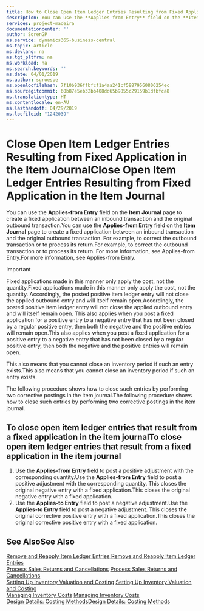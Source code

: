 ```yaml
---
title: How to Close Open Item Ledger Entries Resulting from Fixed Application in the Item Journal | Microsoft Docs
description: You can use the **Applies-from Entry** field on the **Item Journal** page to create a fixed application between an inbound transaction and the original outbound transaction. For example, to correct the outbound transaction or to process its return.
services: project-madeira
documentationcenter: ''
author: SorenGP
ms.service: dynamics365-business-central
ms.topic: article
ms.devlang: na
ms.tgt_pltfrm: na
ms.workload: na
ms.search.keywords: ''
ms.date: 04/01/2019
ms.author: sgroespe
ms.openlocfilehash: 7f10b936ffbfcf1a4aa241cf58879560806254ec
ms.sourcegitcommit: 60b87e5eb32bb408dd65b9855c29159b1dfbfca8
ms.translationtype: HT
ms.contentlocale: en-AU
ms.lasthandoff: 04/29/2019
ms.locfileid: "1242039"
---
```

# <a name="close-open-item-ledger-entries-resulting-from-fixed-application-in-the-item-journal"></a><span data-ttu-id="285fb-104">Close Open Item Ledger Entries Resulting from Fixed Application in the Item Journal</span><span class="sxs-lookup"><span data-stu-id="285fb-104">Close Open Item Ledger Entries Resulting from Fixed Application in the Item Journal</span></span>
<span data-ttu-id="285fb-105">You can use the **Applies-from Entry** field on the **Item Journal** page to create a fixed application between an inbound transaction and the original outbound transaction.</span><span class="sxs-lookup"><span data-stu-id="285fb-105">You can use the **Applies-from Entry** field on the **Item Journal** page to create a fixed application between an inbound transaction and the original outbound transaction.</span></span> <span data-ttu-id="285fb-106">For example, to correct the outbound transaction or to process its return.</span><span class="sxs-lookup"><span data-stu-id="285fb-106">For example, to correct the outbound transaction or to process its return.</span></span> <span data-ttu-id="285fb-107">For more information, see Applies-from Entry.</span><span class="sxs-lookup"><span data-stu-id="285fb-107">For more information, see Applies-from Entry.</span></span>  

> [!IMPORTANT]  
>  <span data-ttu-id="285fb-108">Fixed applications made in this manner only apply the cost, not the quantity.</span><span class="sxs-lookup"><span data-stu-id="285fb-108">Fixed applications made in this manner only apply the cost, not the quantity.</span></span> <span data-ttu-id="285fb-109">Accordingly, the posted positive item ledger entry will not close the applied outbound entry and will itself remain open.</span><span class="sxs-lookup"><span data-stu-id="285fb-109">Accordingly, the posted positive item ledger entry will not close the applied outbound entry and will itself remain open.</span></span> <span data-ttu-id="285fb-110">This also applies when you post a fixed application for a positive entry to a negative entry that has not been closed by a regular positive entry, then both the negative and the positive entries will remain open.</span><span class="sxs-lookup"><span data-stu-id="285fb-110">This also applies when you post a fixed application for a positive entry to a negative entry that has not been closed by a regular positive entry, then both the negative and the positive entries will remain open.</span></span>  
>   
>  <span data-ttu-id="285fb-111">This also means that you cannot close an inventory period if such an entry exists.</span><span class="sxs-lookup"><span data-stu-id="285fb-111">This also means that you cannot close an inventory period if such an entry exists.</span></span>  

<span data-ttu-id="285fb-112">The following procedure shows how to close such entries by performing two corrective postings in the item journal.</span><span class="sxs-lookup"><span data-stu-id="285fb-112">The following procedure shows how to close such entries by performing two corrective postings in the item journal.</span></span>  

## <a name="to-close-open-item-ledger-entries-that-result-from-a-fixed-application-in-the-item-journal"></a><span data-ttu-id="285fb-113">To close open item ledger entries that result from a fixed application in the item journal</span><span class="sxs-lookup"><span data-stu-id="285fb-113">To close open item ledger entries that result from a fixed application in the item journal</span></span>  

1.  <span data-ttu-id="285fb-114">Use the **Applies-from Entry** field to post a positive adjustment with the corresponding quantity.</span><span class="sxs-lookup"><span data-stu-id="285fb-114">Use the **Applies-from Entry** field to post a positive adjustment with the corresponding quantity.</span></span> <span data-ttu-id="285fb-115">This closes the original negative entry with a fixed application.</span><span class="sxs-lookup"><span data-stu-id="285fb-115">This closes the original negative entry with a fixed application.</span></span>  
2.  <span data-ttu-id="285fb-116">Use the **Applies-to Entry** field to post a negative adjustment.</span><span class="sxs-lookup"><span data-stu-id="285fb-116">Use the **Applies-to Entry** field to post a negative adjustment.</span></span> <span data-ttu-id="285fb-117">This closes the original corrective positive entry with a fixed application.</span><span class="sxs-lookup"><span data-stu-id="285fb-117">This closes the original corrective positive entry with a fixed application.</span></span>  

## <a name="see-also"></a><span data-ttu-id="285fb-118">See Also</span><span class="sxs-lookup"><span data-stu-id="285fb-118">See Also</span></span>  
[<span data-ttu-id="285fb-119"> Remove and Reapply Item Ledger Entries</span><span class="sxs-lookup"><span data-stu-id="285fb-119"> Remove and Reapply Item Ledger Entries</span></span>](finance-how-to-remove-and-reapply-item-entries.md)  
 <span data-ttu-id="285fb-120">[Process Sales Returns and Cancellations](sales-how-process-sales-returns-cancellations.md) </span><span class="sxs-lookup"><span data-stu-id="285fb-120">[Process Sales Returns and Cancellations](sales-how-process-sales-returns-cancellations.md) </span></span>  
 <span data-ttu-id="285fb-121">[Setting Up Inventory Valuation and Costing](finance-set-up-inventory-valuation-and-costing.md) </span><span class="sxs-lookup"><span data-stu-id="285fb-121">[Setting Up Inventory Valuation and Costing](finance-set-up-inventory-valuation-and-costing.md) </span></span>  
 <span data-ttu-id="285fb-122">[Managing Inventory Costs](finance-manage-inventory-costs.md) </span><span class="sxs-lookup"><span data-stu-id="285fb-122">[Managing Inventory Costs](finance-manage-inventory-costs.md) </span></span>  
 [<span data-ttu-id="285fb-123">Design Details: Costing Methods</span><span class="sxs-lookup"><span data-stu-id="285fb-123">Design Details: Costing Methods</span></span>](design-details-costing-methods.md)
